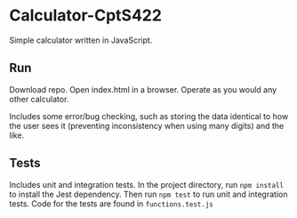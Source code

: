 # Calculator-CptS422
Simple calculator written in JavaScript. 

## Run
Download repo. Open index.html in a browser. Operate as you would any other calculator.

Includes some error/bug checking, such as storing the data identical to how the user sees it (preventing inconsistency when using many digits) and the like.

## Tests
Includes unit and integration tests. In the project directory, run ```npm install``` to install the Jest dependency. Then run ```npm test``` to run unit and integration tests. Code for the tests are found in ```functions.test.js```
